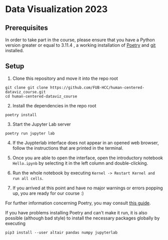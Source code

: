 # Data Visualization 2023

## Prerequisites

In order to take part in the course, please ensure that you have a Python version greater or equal to 3.11.4 , a working installation of [Poetry](https://python-poetry.org/docs/) and [git](https://git-scm.com/book/en/v2/Getting-Started-Installing-Git) installed.

## Setup

1. Clone this repository and move it into the repo root

```
git clone git clone https://github.com/FUB-HCC/human-centered-dataviz_course.git
cd human-centered-dataviz_course
```

2. Install the dependencies in the repo root

```
poetry install
```

3. Start the Jupyter Lab server

```
poetry run jupyter lab
```

4. If the Juypterlab interface does not appear in an opened web browser, follow the instructions that are printed in the terminal.

5. Once you are able to open the interface, open the introductory notebook `Hello.ipynb` by selecting it in the left column and double-clicking.

6. Run the whole notebook by executing `Kernel -> Restart Kernel and run all cells`.

7. If you arrived at this point and have no major warnings or errors popping up, you are ready for our course :)

For further information concerning Poetry, you may consult [this guide](https://python-poetry.org/docs/cli/).

If you have problems installing Poetry and can't make it run, it is also possible (although bad style) to install the necessary packages globally by executing

```
pip3 install --user altair pandas numpy jupyterlab
```
